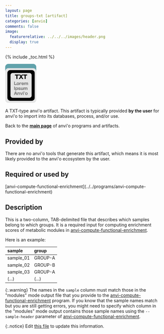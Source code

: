 ```yaml
---
layout: page
title: groups-txt [artifact]
categories: [anvio]
comments: false
image:
  featurerelative: ../../../images/header.png
  display: true
---
```



{% include _toc.html %}


<img src="../../images/icons/TXT.png" alt="TXT" style="width:100px; border:none" />

A TXT-type anvi'o artifact. This artifact is typically provided **by the user** for anvi'o to import into its databases, process, and/or use.

Back to the **[main page](../../)** of anvi'o programs and artifacts.

## Provided by


There are no anvi'o tools that generate this artifact, which means it is most likely provided to the anvi'o ecosystem by the user.


## Required or used by


<p style="text-align: left" markdown="1"><span class="artifact-r">[anvi-compute-functional-enrichment](../../programs/anvi-compute-functional-enrichment)</span></p>


## Description

This is a two-column, TAB-delimited file that describes which samples belong to which groups. It is a required input for computing enrichment scores of metabolic modules in <span class="artifact-n">[anvi-compute-functional-enrichment](/help/7/programs/anvi-compute-functional-enrichment)</span>.

Here is an example:

|sample|group|
|:--|:--|
|sample_01|GROUP-A|
|sample_02|GROUP-B|
|sample_03|GROUP-A|
|(...)|(...)|

{:.warning}
The names in the `sample` column must match those in the "modules" mode output file that you provide to the <span class="artifact-n">[anvi-compute-functional-enrichment](/help/7/programs/anvi-compute-functional-enrichment)</span> program. If you know that the sample names match but you are still getting errors, you might need to specify which column in the "modules" mode output contains those sample names using the `--sample-header` parameter of <span class="artifact-n">[anvi-compute-functional-enrichment](/help/7/programs/anvi-compute-functional-enrichment)</span>. 


{:.notice}
Edit [this file](https://github.com/merenlab/anvio/tree/master/anvio/docs/artifacts/groups-txt.md) to update this information.

